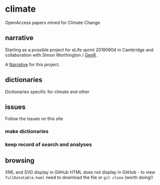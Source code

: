 # climate
OpenAccess papers mined for Climate Change

## narrative
Starting as a possible project for eLife sprint 20190904 in Cambridge and collaboration
with Simon Worthington / [GenR](https://genr.eu/wp/open-science-and-climate-change-a-genr-theme/).

A [Narrative](Narrative.md) for this project.


## dictionaries
Dictionaries specific for climate and other

## issues
Follow the Issues on this site 
### make dictionaries
### keep record of search and analyses

## browsing
XML and SVG display in GitHub
HTML does not display in GitHub - to view `fullDatatable.heml` need to download the file or `git clone`
(worth doing!)

